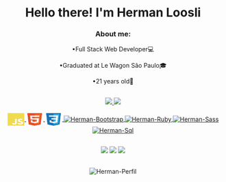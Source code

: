 <div align="center">
<h1> Hello there! I'm Herman Loosli </h1>
 <h3> About me: </h3>
  <p> •Full Stack Web Developer💻 </p>
  <p> •Graduated at Le Wagon São Paulo🎓 </p>
  <p> •21 years old📅 </p>
</div>

  ##
  
<div align="center">
  <a href="https://github.com/HermanLoosli">
  <img height="180em" src="https://github-readme-stats.vercel.app/api?username=HermanLoosli&show_icons=true&theme=vue-dark&include_all_commits=true&count_private=true"/>
  <img height="180em" src="https://github-readme-stats.vercel.app/api/top-langs/?username=HermanLoosli&layout=compact&langs_count=7&theme=vue-dark"/>
</div>
<div align="center" style="display: inline_block"><br>
  <img align="center" alt="Herman-Js" height="30" width="40" src="https://raw.githubusercontent.com/devicons/devicon/master/icons/javascript/javascript-plain.svg">
  <img align="center" alt="Herman-HTML" height="30" width="40" src="https://raw.githubusercontent.com/devicons/devicon/master/icons/html5/html5-original.svg">
  <img align="center" alt="Herman-CSS" height="30" width="40" src="https://raw.githubusercontent.com/devicons/devicon/master/icons/css3/css3-original.svg">
  <img align="center" alt="Herman-Bootstrap" height="30" width="40" src="https://cdn.jsdelivr.net/gh/devicons/devicon/icons/bootstrap/bootstrap-original.svg">
  <img align="center" alt="Herman-Ruby" height="30" width="40" src="https://cdn.jsdelivr.net/gh/devicons/devicon/icons/ruby/ruby-original.svg">
  <img align="center" alt="Herman-Sass" height="30" width="40" src="https://cdn.jsdelivr.net/gh/devicons/devicon/icons/sass/sass-original.svg">
  <img align="center" alt="Herman-Sql" height="30" width="40" src="https://cdn.jsdelivr.net/gh/devicons/devicon/icons/postgresql/postgresql-original.svg">
</div>
  
  ##
 
<div align="center"> 
  <a href = "mailto:hermanl.webdev@gmail.com"><img src="https://img.shields.io/badge/Gmail-D14836?style=for-the-badge&logo=gmail&logoColor=white" target="_blank"></a>
  <a href="linkedin.com/in/herman-loosli-1b90a6175" target="_blank"><img src="https://img.shields.io/badge/-LinkedIn-%230077B5?style=for-the-badge&logo=linkedin&logoColor=white" target="_blank"></a>
  <a href="https://www.instagram.com/hermanloosli_/" target="_blank"><img src="https://img.shields.io/badge/-Instagram-%23E4405F?style=for-the-badge&logo=instagram&logoColor=white" target="_blank"></a>
 </div>
 
  ##
 
<div align="center"> 
 <img align="center" alt="Herman-Perfil" height="200" width="200" src="https://user-images.githubusercontent.com/97617947/160930342-57dbbc06-09ce-453f-aa55-9907ffd079d7.jpg">
</div>
